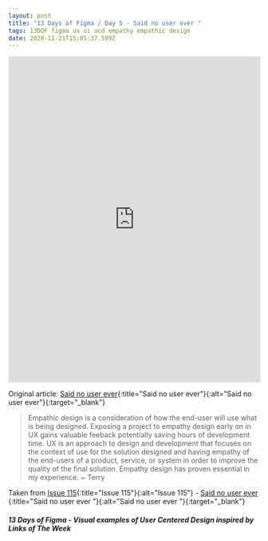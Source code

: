 ```yaml
---
layout: post
title: "13 Days of Figma / Day 5 - Said no user ever "
tags: 13DOF figma ux ui ucd empathy empathic design
date: 2020-11-21T15:05:37.599Z
---
```

<iframe style="border: 1px solid rgba(0, 0, 0, 0.1);" width="100%" height="650" src="https://www.figma.com/embed?embed_host=share&url=https%3A%2F%2Fwww.figma.com%2Fproto%2F49rSnTLmtryRv3sQnXPmZk%2F13-Days-of-Figma-Day-5%3Fnode-id%3D1%253A148%26viewport%3D-6%252C-543%252C1%26scaling%3Dmin-zoom" allowfullscreen></iframe>

Original article: [Said no user ever](https://uxdesign.cc/said-no-user-ever-1a3790a96dd1){:title="Said no user ever"}{:alt="Said no user ever"}{:target="_blank"}

> Empathic design is a consideration of how the end-user will use what is being designed. Exposing a project to empathy design early on in UX gains valuable feeback potentially saving hours of development time. UX is an approach to design and development that focuses on the context of use for the solution designed and having empathy of the end-users of a product, service, or system in order to improve the quality of the final solution. Empathy design has proven essential in my experience. ~ Terry

Taken from [Issue 115](/issue-115-27-july-2018-geocities-search-y2k-misinformation/){:title="Issue 115"}{:alt="Issue 115"} - [Said no user ever ](https://uxplanet.org/what-you-need-to-know-about-gestalt-principle-c440f5d7fc1d){:title="Said no user ever "}{:alt="Said no user ever "}{:target="_blank"}


##### 13 Days of Figma - Visual examples of User Centered Design inspired by Links of The Week